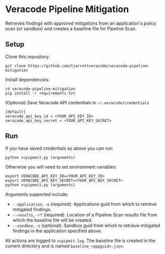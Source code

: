 # Veracode Pipeline Mitigation

Retrieves findings with approved mitigations from an application's policy scan (or sandbox) and creates a baseline file for Pipeline Scan.  

## Setup

Clone this repository:

    git clone https://github.com/tjarrettveracode/veracode-pipeline-mitigation

Install dependencies:

    cd veracode-pipeline-mitigation
    pip install -r requirements.txt

(Optional) Save Veracode API credentials in `~/.veracode/credentials`

    [default]
    veracode_api_key_id = <YOUR_API_KEY_ID>
    veracode_api_key_secret = <YOUR_API_KEY_SECRET>

## Run

If you have saved credentials as above you can run:

    python vcpipemit.py (arguments)

Otherwise you will need to set environment variables:

    export VERACODE_API_KEY_ID=<YOUR_API_KEY_ID>
    export VERACODE_API_KEY_SECRET=<YOUR_API_KEY_SECRET>
    python vcpipemit.py (arguments)

Arguments supported include:

* `--application`, `-a`  (required): Applications guid from which to retrieve mitigated findings.
* `--results`, `-rf` (required): Location of a Pipeline Scan results file from which the baseline file will be created.
* `--sandbox`, `-s` (optional): Sandbox guid from which to retrieve mitigated findings in the application specified above.

All actions are logged to `vcpipmit.log`. The baseline file is created in the current directory and is named `baseline_<appguid>.json`.
